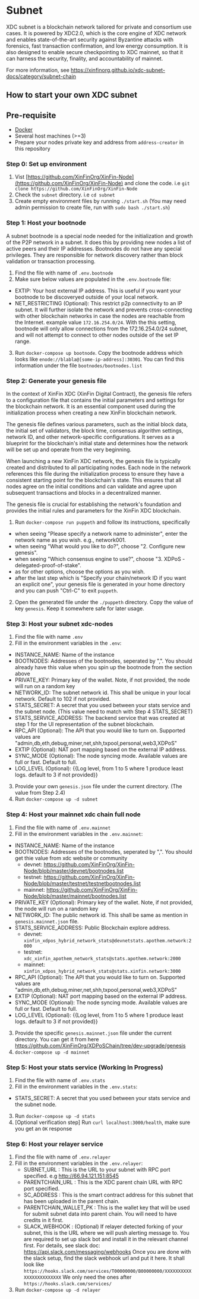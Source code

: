 # Subnet
XDC subnet is a blockchain network tailored for private and consortium use cases. It is powered by XDC2.0, which is the core engine of XDC network and enables state-of-the-art security against Byzantine attacks with forensics, fast transaction confirmation, and low energy consumption. It is also designed to enable secure checkpointing to XDC mainnet, so that it can harness the security, finality, and accountability of mainnet.

For more information, see https://xinfinorg.github.io/xdc-subnet-docs/category/subnet-chain

## How to start your own XDC subnet

## Pre-requisite
- [Docker](https://docs.docker.com/get-docker/)
- Several host machines (>=3)
- Prepare your nodes private key and address from `address-creator` in this repository

### Step 0: Set up environment
1. Vist [https://github.com/XinFinOrg/XinFin-Node](https://github.com/XinFinOrg/XinFin-Node) and clone the code. i.e `git clone https://github.com/XinFinOrg/XinFin-Node`
2. Check the `subnet` directory. i.e `cd subnet`
3. Create empty environment files by running `./start.sh` (You may need admin permission to create file, run with `sudo bash ./start.sh`)

### Step 1: Host your bootnode
A subnet bootnode is a special node needed for the initialization and growth of the P2P network in a subnet. It does this by providing new nodes a list of active peers and their IP addresses. Bootnodes do not have any special privileges. They are responsible for network discovery rather than block validation or transaction processing.

1. Find the file with name of `.env.bootnode`
2. Make sure below values are populated in the `.env.bootnode` file:
  - EXTIP: Your host external IP address. This is useful if you want your bootnode to be discoveryed outside of your local network.
  - NET_RESTRICTING (Optional): This restrict p2p connectivity to an IP subnet. It will further isolate the network and prevents cross-connecting with other blockchain networks in case the nodes are reachable from the Internet. example value `172.16.254.0/24`. With the this setting, bootnode will only allow connections from the 172.16.254.0/24 subnet, and will not attempt to connect to other nodes outside of the set IP range.
3. Run `docker-compose up bootnode`. Copy the bootnode address which looks like `enode://blabla@[some-ip-address]:30301`. You can find this information under the file `bootnodes/bootnodes.list`

### Step 2: Generate your genesis file
In the context of XinFin XDC (XinFin Digital Contract), the genesis file refers to a configuration file that contains the initial parameters and settings for the blockchain network. It is an essential component used during the initialization process when creating a new XinFin blockchain network.

The genesis file defines various parameters, such as the initial block data, the initial set of validators, the block time, consensus algorithm settings, network ID, and other network-specific configurations. It serves as a blueprint for the blockchain's initial state and determines how the network will be set up and operate from the very beginning.

When launching a new XinFin XDC network, the genesis file is typically created and distributed to all participating nodes. Each node in the network references this file during the initialization process to ensure they have a consistent starting point for the blockchain's state. This ensures that all nodes agree on the initial conditions and can validate and agree upon subsequent transactions and blocks in a decentralized manner.

The genesis file is crucial for establishing the network's foundation and provides the initial rules and parameters for the XinFin XDC blockchain.

1. Run `docker-compose run puppeth` and follow its instructions, specifically
  - when seeing "Please specify a network name to administer", enter the network name as you wish. e.g., network001.
  - when seeing "What would you like to do?", choose "2. Configure new genesis".
  - when seeing "Which consensus engine to use?", choose "3. XDPoS - delegated-proof-of-stake".
  - as for other options, choose the options as you wish.
  - after the last step which is "Specify your chain/network ID if you want an explicit one", your genesis file is generated in your home directory and you can push "Ctrl-C" to exit `puppeth`.
2. Open the generated file under the `./puppeth` directory. Copy the value of key `genesis`. Keep it somewhere safe for later usage.

### Step 3: Host your subnet xdc-nodes
1. Find the file with name `.env`
2. Fill in the environment variables in the `.env`:
  - INSTANCE_NAME: Name of the instance
  - BOOTNODES: Addresses of the bootnodes, seperated by ",". You should already have this value when you spin up the bootnode from the section above
  - PRIVATE_KEY: Primary key of the wallet. Note, if not provided, the node will run on a random key
  - NETWORK_ID: The subnet network id. This shall be unique in your local network. Default to 102 if not provided.
  - STATS_SECRET: A secret that you used between your stats service and the subnet node. (This value need to match with Step 4 STATS_SECRET)
  - STATS_SERVICE_ADDRESS: The backend service that was created at step 1 for the UI representation of the subnet blockchain.
  - RPC_API (Optional): The API that you would like to turn on. Supported values are "admin,db,eth,debug,miner,net,shh,txpool,personal,web3,XDPoS"
  - EXTIP (Optional): NAT port mapping based on the external IP address.
  - SYNC_MODE (Optional): The node syncing mode. Available values are full or fast. Default to full.
  - LOG_LEVEL (Optional): {{Log level, from 1 to 5 where 1 produce least logs. default to 3 if not provided}}
3. Provide your own `genesis.json` file under the current directory. (The value from Step 2.4)
4. Run `docker-compose up -d subnet`

### Step 4: Host your mainnet xdc chain full node
1. Find the file with name of `.env.mainnet`
2. Fill in the environment variables in the `.env.mainnet`:
  - INSTANCE_NAME: Name of the instance
  - BOOTNODES: Addresses of the bootnodes, seperated by ",". You should get thie value from xdc website or community
    - devnet: https://github.com/XinFinOrg/XinFin-Node/blob/master/devnet/bootnodes.list
    - testnet: https://github.com/XinFinOrg/XinFin-Node/blob/master/testnet/testnetbootnodes.list
    - mainnet: https://github.com/XinFinOrg/XinFin-Node/blob/master/mainnet/bootnodes.list
  - PRIVATE_KEY (Optional): Primary key of the wallet. Note, if not provided, the node will run on a random key
  - NETWORK_ID: The public network id. This shall be same as mention in `genesis.mainnet.json` file.
  - STATS_SERVICE_ADDRESS: Public Blockchain explore address.
    - devnet: `xinfin_xdpos_hybrid_network_stats@devnetstats.apothem.network:2000`
    - testnet: `xdc_xinfin_apothem_network_stats@stats.apothem.network:2000`
    - mainnet: `xinfin_xdpos_hybrid_network_stats@stats.xinfin.network:3000`
  - RPC_API (Optional): The API that you would like to turn on. Supported values are "admin,db,eth,debug,miner,net,shh,txpool,personal,web3,XDPoS"
  - EXTIP (Optional): NAT port mapping based on the external IP address.
  - SYNC_MODE (Optional): The node syncing mode. Available values are full or fast. Default to full.
  - LOG_LEVEL (Optional): {{Log level, from 1 to 5 where 1 produce least logs. default to 3 if not provided}}
3. Provide the specific `genesis.mainnet.json` file under the current directory. You can get it from here https://github.com/XinFinOrg/XDPoSChain/tree/dev-upgrade/genesis
4. `docker-compose up -d mainnet`

### Step 5: Host your stats service (Working In Progress)
1. Find the file with name of `.env.stats`
2. Fill in the environment variables in the `.env.stats`:
  - STATS_SECRET: A secret that you used between your stats service and the subnet node. 
3. Run `docker-compose up -d stats`
4. [Optional verification step] Run `curl localhost:3000/health`, make sure you get an `OK` response

### Step 6: Host your relayer service
1. Find the file with name of `.env.relayer`
2. Fill in the environment variables in the `.env.relayer`:
    - SUBNET_URL : This is the URL to your subnet with RPC port specified. e.g http://66.94.121.151:8545
    - PARENTCHAIN_URL : This is the XDC parent chain URL with RPC port specified.
    - SC_ADDRESS : This is the smart contract address for this subnet that has been uploaded in the parent chain.
    - PARENTCHAIN_WALLET_PK : This is the wallet key that will be used for submit subnet data into parent chain. You will need to have credits in it first.
    - SLACK_WEBHOOK : (Optional) If relayer detected forking of your subnet, this is the URL where we will push alerting message to. You are required to set up slack bot and install it in the relevant channel first. For details, see slack doc: https://api.slack.com/messaging/webhooks Once you are done with the slack setup, find the slack webhook url and put it here. It shall look like `https://hooks.slack.com/services/T00000000/B00000000/XXXXXXXXXXXXXXXXXXXXXXXX`  We only need the ones after `https://hooks.slack.com/services/`
3. Run `docker-compose up -d relayer`